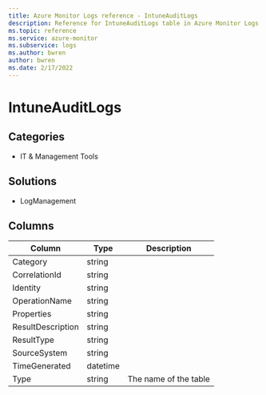 ```yaml
---
title: Azure Monitor Logs reference - IntuneAuditLogs
description: Reference for IntuneAuditLogs table in Azure Monitor Logs.
ms.topic: reference
ms.service: azure-monitor
ms.subservice: logs
ms.author: bwren
author: bwren
ms.date: 2/17/2022
---
```


# IntuneAuditLogs

 

## Categories

- IT & Management Tools
## Solutions

- LogManagement




## Columns

| Column | Type | Description |
| --- | --- | --- |
| Category | string |  |
| CorrelationId | string |  |
| Identity | string |  |
| OperationName | string |  |
| Properties | string |  |
| ResultDescription | string |  |
| ResultType | string |  |
| SourceSystem | string |  |
| TimeGenerated | datetime |  |
| Type | string | The name of the table |
